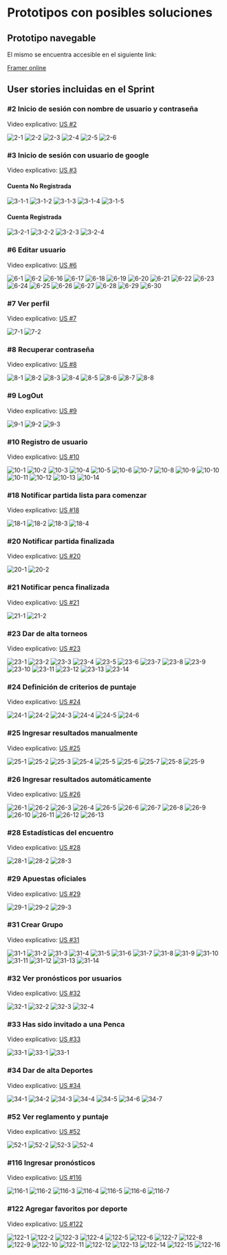 # Prototipos con posibles soluciones

## Prototipo navegable

El mismo se encuentra accesible en el siguiente link:

[Framer online](https://framer.com/projects/ISA1-Grupo2--FG5QPtFysJqFRPHoCGpA-4XUYI?node=agKZqGR_7) 

## User stories incluidas en el Sprint

### #2 Inicio de sesión con nombre de usuario y contraseña

Video explicativo: [US #2](https://fi365-my.sharepoint.com/:v:/g/personal/mc224179_fi365_ort_edu_uy/EZxWNnGBf_ZPmgUwckGPoWMBEeed4cRZ7EI011kfxXtN_Q?e=4OWOaD)

![2-1](img/user-stories/Inicio%20de%20sesión%20con%20nombre%20de%20usuario%20y%20contraseña/1.png) ![2-2](img/user-stories/Inicio%20de%20sesión%20con%20nombre%20de%20usuario%20y%20contraseña/2.png) ![2-3](img/user-stories/Inicio%20de%20sesión%20con%20nombre%20de%20usuario%20y%20contraseña/3.png) ![2-4](img/user-stories/Inicio%20de%20sesión%20con%20nombre%20de%20usuario%20y%20contraseña/4.png) ![2-5](img/user-stories/Inicio%20de%20sesión%20con%20nombre%20de%20usuario%20y%20contraseña/5.png) ![2-6](img/user-stories/Inicio%20de%20sesión%20con%20nombre%20de%20usuario%20y%20contraseña/6.png)

### #3 Inicio de sesión con usuario de google

Video explicativo: [US #3](https://fi365-my.sharepoint.com/:v:/g/personal/mc224179_fi365_ort_edu_uy/ESRbsG-EkLlIoC4Gl3A5X9UBCNj5x7myCMvUlANp2tycqw?e=ggpLws)

#### Cuenta No Registrada

![3-1-1](img/user-stories/Inicio%20de%20sesión%20con%20usuario%20de%20google/CuentaNoRegistrada/1.png) ![3-1-2](img/user-stories/Inicio%20de%20sesión%20con%20usuario%20de%20google/CuentaNoRegistrada/2.png) ![3-1-3](img/user-stories/Inicio%20de%20sesión%20con%20usuario%20de%20google/CuentaNoRegistrada/3.png) ![3-1-4](img/user-stories/Inicio%20de%20sesión%20con%20usuario%20de%20google/CuentaNoRegistrada/4.png) ![3-1-5](img/user-stories/Inicio%20de%20sesión%20con%20usuario%20de%20google/CuentaNoRegistrada/5.png)

#### Cuenta Registrada

![3-2-1](img/user-stories/Inicio%20de%20sesión%20con%20usuario%20de%20google/CuentaRegistrada/1.png) ![3-2-2](img/user-stories/Inicio%20de%20sesión%20con%20usuario%20de%20google/CuentaRegistrada/2.png) ![3-2-3](img/user-stories/Inicio%20de%20sesión%20con%20usuario%20de%20google/CuentaRegistrada/3.png) ![3-2-4](img/user-stories/Inicio%20de%20sesión%20con%20usuario%20de%20google/CuentaRegistrada/4.png)

### #6 Editar usuario

Video explicativo: [US #6](https://fi365-my.sharepoint.com/:v:/g/personal/mc224179_fi365_ort_edu_uy/EaBAxIdvbB1Jvsv3omRf5-oB6N7HDvifzCVTdeW6YIe45g?e=jjc5RS)

![6-1](img/user-stories/Editar%20usuario/1.png) ![6-2](img/user-stories/Editar%20usuario/2.png) ![6-16](img/user-stories/Editar%20usuario/16.png) ![6-17](img/user-stories/Editar%20usuario/17.png) ![6-18](img/user-stories/Editar%20usuario/18.png) ![6-19](img/user-stories/Editar%20usuario/19.png) ![6-20](img/user-stories/Editar%20usuario/20.png) ![6-21](img/user-stories/Editar%20usuario/21.png) ![6-22](img/user-stories/Editar%20usuario/22.png) ![6-23](img/user-stories/Editar%20usuario/23.png) ![6-24](img/user-stories/Editar%20usuario/24.png) ![6-25](img/user-stories/Editar%20usuario/25.png) ![6-26](img/user-stories/Editar%20usuario/26.png) ![6-27](img/user-stories/Editar%20usuario/27.png) ![6-28](img/user-stories/Editar%20usuario/28.png) ![6-29](img/user-stories/Editar%20usuario/29.png) ![6-30](img/user-stories/Editar%20usuario/30.png)

### #7 Ver perfil

Video explicativo: [US #7](https://fi365-my.sharepoint.com/:v:/g/personal/mc224179_fi365_ort_edu_uy/EV99GI8o_hJNohS1-bsFypIB3b2C3jVYEiMXUeJEySCI2Q?e=x4ATqB)

![7-1](img/user-stories/Ver%20perfil/1.png) ![7-2](img/user-stories/Ver%20perfil/2.png)

### #8 Recuperar contraseña

Video explicativo: [US #8](https://fi365-my.sharepoint.com/:v:/g/personal/mc224179_fi365_ort_edu_uy/EYn76J1BOKVOpC-Ro_vvHJ4B0yu7Zpw7tZus6kuKenmkiQ?e=70Nr52)

![8-1](img/user-stories/Recuperar%20contraseña/1.png) ![8-2](img/user-stories/Recuperar%20contraseña/2.png) ![8-3](img/user-stories/Recuperar%20contraseña/3.png) ![8-4](img/user-stories/Recuperar%20contraseña/4.png) ![8-5](img/user-stories/Recuperar%20contraseña/5.png) ![8-6](img/user-stories/Recuperar%20contraseña/6.png) ![8-7](img/user-stories/Recuperar%20contraseña/7.png) ![8-8](img/user-stories/Recuperar%20contraseña/8.png)

### #9 LogOut

Video explicativo: [US #9](https://fi365-my.sharepoint.com/:v:/g/personal/mc224179_fi365_ort_edu_uy/EUNHK0mONipOph7f4nbsfZoBk9i-DUt-B6PN_zVc7JEgaA?e=CPplcb)

![9-1](img/user-stories/LogOut/1.png) ![9-2](img/user-stories/LogOut/2.png) ![9-3](img/user-stories/LogOut/3.png)

### #10 Registro de usuario

Video explicativo: [US #10](https://fi365-my.sharepoint.com/:v:/g/personal/mc224179_fi365_ort_edu_uy/EZURiIhEM-pNr9MOAIG_c_ABjuC3EO_YgcKElus8uN9NIw?e=SCDatr)

![10-1](img/user-stories/Regsitro%20de%20usuario/1.png) ![10-2](img/user-stories/Regsitro%20de%20usuario/2.png) ![10-3](img/user-stories/Regsitro%20de%20usuario/3.png) ![10-4](img/user-stories/Regsitro%20de%20usuario/4.png) ![10-5](img/user-stories/Regsitro%20de%20usuario/5.png) ![10-6](img/user-stories/Regsitro%20de%20usuario/6.png) ![10-7](img/user-stories/Regsitro%20de%20usuario/7.png) ![10-8](img/user-stories/Regsitro%20de%20usuario/8.png) ![10-9](img/user-stories/Regsitro%20de%20usuario/9.png) ![10-10](img/user-stories/Regsitro%20de%20usuario/10.png) ![10-11](img/user-stories/Regsitro%20de%20usuario/11.png) ![10-12](img/user-stories/Regsitro%20de%20usuario/12.png) ![10-13](img/user-stories/Regsitro%20de%20usuario/13.png) ![10-14](img/user-stories/Regsitro%20de%20usuario/14.png)

### #18 Notificar partida lista para comenzar

Video explicativo: [US #18](https://fi365-my.sharepoint.com/:v:/g/personal/mc224179_fi365_ort_edu_uy/ETZQvUR94F1Pvl7K7w2lF5wBfazyH7XdtwWK-gYch--MLg?e=zrhlru)

![18-1](img/user-stories/Notificar%20partida%20lista%20para%20comenzar/1.png) ![18-2](img/user-stories/Notificar%20partida%20lista%20para%20comenzar/2.png) ![18-3](img/user-stories/Notificar%20partida%20lista%20para%20comenzar/3.png) ![18-4](img/user-stories/Notificar%20partida%20lista%20para%20comenzar/4.png)

### #20 Notificar partida finalizada

Video explicativo: [US #20](https://fi365-my.sharepoint.com/:v:/g/personal/mc224179_fi365_ort_edu_uy/EbG78xZlUFROku0swCuegZgBomZJVrHKIErrAxnFT0eYhA?e=GC3fCn)

![20-1](img/user-stories/Notificar%20partida%20finalizada/1.png) ![20-2](img/user-stories/Notificar%20partida%20finalizada/2.png)

### #21 Notificar penca finalizada

Video explicativo: [US #21](https://fi365-my.sharepoint.com/:v:/g/personal/mc224179_fi365_ort_edu_uy/ET9zCqtsnXVMhxRztPiJgE4BXqqlkkCTqWM7L8Q36VRxaw?e=fJ8Qh6)

![21-1](img/user-stories/Notificar%20penca%20finalizada/1.png) ![21-2](img/user-stories/Notificar%20penca%20finalizada/2.png)

### #23 Dar de alta torneos

Video explicativo: [US #23](https://fi365-my.sharepoint.com/:v:/g/personal/mc224179_fi365_ort_edu_uy/EZKd-X33HrtEk5F250rh-4UBFCE-8nX5Km3x9DdXh2qkYg?e=UnRSuS)

![23-1](img/user-stories/Dar%20de%20alta%20torneo/1.png) ![23-2](img/user-stories/Dar%20de%20alta%20torneo/2.png) ![23-3](img/user-stories/Dar%20de%20alta%20torneo/3.png) ![23-4](img/user-stories/Dar%20de%20alta%20torneo/4.png) ![23-5](img/user-stories/Dar%20de%20alta%20torneo/5.png) ![23-6](img/user-stories/Dar%20de%20alta%20torneo/6.png) ![23-7](img/user-stories/Dar%20de%20alta%20torneo/7.png) ![23-8](img/user-stories/Dar%20de%20alta%20torneo/8.png) ![23-9](img/user-stories/Dar%20de%20alta%20torneo/9.png) ![23-10](img/user-stories/Dar%20de%20alta%20torneo/10.png) ![23-11](img/user-stories/Dar%20de%20alta%20torneo/11.png) ![23-12](img/user-stories/Dar%20de%20alta%20torneo/12.png) ![23-13](img/user-stories/Dar%20de%20alta%20torneo/13.png) ![23-14](img/user-stories/Dar%20de%20alta%20torneo/14.png)

### #24 Definición de criterios de puntaje

Video explicativo: [US #24](https://fi365-my.sharepoint.com/:v:/g/personal/mc224179_fi365_ort_edu_uy/EfQO9l7t9QBDhM9Iu9KRb0EBJYeMCmt295NNiOIo9f2EMg?e=5f4NBc)

![24-1](img/user-stories/%20Definición%20de%20criterios%20de%20puntaje/1.png) ![24-2](img/user-stories/%20Definición%20de%20criterios%20de%20puntaje/2.png) ![24-3](img/user-stories/%20Definición%20de%20criterios%20de%20puntaje/3.png) ![24-4](img/user-stories/%20Definición%20de%20criterios%20de%20puntaje/4.png) ![24-5](img/user-stories/%20Definición%20de%20criterios%20de%20puntaje/5.png) ![24-6](img/user-stories/%20Definición%20de%20criterios%20de%20puntaje/6.png)

### #25 Ingresar resultados manualmente

Video explicativo: [US #25](https://fi365-my.sharepoint.com/:v:/g/personal/mc224179_fi365_ort_edu_uy/Eea-v01VRWZHuWLtJDZtQSgBq-ZG7rygCMXCJgi0hkrMqw?e=Dh1eKy)

![25-1](img/user-stories/Ingresar%20resultados%20manualmente/1.png) ![25-2](img/user-stories/Ingresar%20resultados%20manualmente/2.png) ![25-3](img/user-stories/Ingresar%20resultados%20manualmente/3.png) ![25-4](img/user-stories/Ingresar%20resultados%20manualmente/4.png) ![25-5](img/user-stories/Ingresar%20resultados%20manualmente/5.png) ![25-6](img/user-stories/Ingresar%20resultados%20manualmente/6.png) ![25-7](img/user-stories/Ingresar%20resultados%20manualmente/7.png) ![25-8](img/user-stories/Ingresar%20resultados%20manualmente/8.png) ![25-9](img/user-stories/Ingresar%20resultados%20manualmente/9.png)

### #26 Ingresar resultados automáticamente

Video explicativo: [US #26](https://fi365-my.sharepoint.com/:v:/g/personal/mc224179_fi365_ort_edu_uy/Eea-v01VRWZHuWLtJDZtQSgBq-ZG7rygCMXCJgi0hkrMqw?e=Dh1eKy)

![26-1](img/user-stories/Ingresar%20resultados%20automaticamente/1.png) ![26-2](img/user-stories/Ingresar%20resultados%20automaticamente/2.png) ![26-3](img/user-stories/Ingresar%20resultados%20automaticamente/3.png) ![26-4](img/user-stories/Ingresar%20resultados%20automaticamente/4.png) ![26-5](img/user-stories/Ingresar%20resultados%20automaticamente/5.png) ![26-6](img/user-stories/Ingresar%20resultados%20automaticamente/6.png) ![26-7](img/user-stories/Ingresar%20resultados%20automaticamente/7.png) ![26-8](img/user-stories/Ingresar%20resultados%20automaticamente/8.png) ![26-9](img/user-stories/Ingresar%20resultados%20automaticamente/9.png) ![26-10](img/user-stories/Ingresar%20resultados%20automaticamente/10.png) ![26-11](img/user-stories/Ingresar%20resultados%20automaticamente/11.png) ![26-12](img/user-stories/Ingresar%20resultados%20automaticamente/12.png) ![26-13](img/user-stories/Ingresar%20resultados%20automaticamente/13.png)

### #28 Estadísticas del encuentro

Video explicativo: [US #28](https://fi365-my.sharepoint.com/:v:/g/personal/mc224179_fi365_ort_edu_uy/EdbXmbEVSiFFj2oisoWh0zMBs859VNQKqc2Ond-kMq2Hfw?e=6eAkFA)

![28-1](img/user-stories/Estadisticas%20del%20encuentro/1.png) ![28-2](img/user-stories/Estadisticas%20del%20encuentro/2.png) ![28-3](img/user-stories/Estadisticas%20del%20encuentro/3.png)

### #29 Apuestas oficiales

Video explicativo: [US #29](https://fi365-my.sharepoint.com/:v:/g/personal/mc224179_fi365_ort_edu_uy/EdbXmbEVSiFFj2oisoWh0zMBs859VNQKqc2Ond-kMq2Hfw?e=6eAkFA)

![29-1](img/user-stories/Apuestas%20oficiales/1.png) ![29-2](img/user-stories/Apuestas%20oficiales/2.png) ![29-3](img/user-stories/Apuestas%20oficiales/3.png)

### #31 Crear Grupo

Video explicativo: [US #31](https://fi365-my.sharepoint.com/:v:/g/personal/mc224179_fi365_ort_edu_uy/ERDzkef7A_VIou7qSBU-INABfWk1TikQrDu1PBMw8rorrQ?e=3CJJ9i)

![31-1](img/user-stories/Crear%20Grupo/1.png) ![31-2](img/user-stories/Crear%20Grupo/2.png) ![31-3](img/user-stories/Crear%20Grupo/3.png) ![31-4](img/user-stories/Crear%20Grupo/4.png) ![31-5](img/user-stories/Crear%20Grupo/5.png) ![31-6](img/user-stories/Crear%20Grupo/6.png) ![31-7](img/user-stories/Crear%20Grupo/7.png) ![31-8](img/user-stories/Crear%20Grupo/8.png) ![31-9](img/user-stories/Crear%20Grupo/9.png) ![31-10](img/user-stories/Crear%20Grupo/10.png) ![31-11](img/user-stories/Crear%20Grupo/11.png) ![31-12](img/user-stories/Crear%20Grupo/12.png) ![31-13](img/user-stories/Crear%20Grupo/13.png) ![31-14](img/user-stories/Crear%20Grupo/14.png)

### #32 Ver pronósticos por usuarios

Video explicativo: [US #32](https://fi365-my.sharepoint.com/:v:/g/personal/mc224179_fi365_ort_edu_uy/EVxt07ICuoxKg2WjP5ROzqkBpl8_WJ8MCHE2-yxlHk5Q9w?e=e3Okl8)

![32-1](img/user-stories/Ver%20pronósticos%20por%20usuarios/1.png) ![32-2](img/user-stories/Ver%20pronósticos%20por%20usuarios/2.png) ![32-3](img/user-stories/Ver%20pronósticos%20por%20usuarios/3.png) ![32-4](img/user-stories/Ver%20pronósticos%20por%20usuarios/4.png)

### #33 Has sido invitado a una Penca

Video explicativo: [US #33](https://fi365-my.sharepoint.com/:v:/g/personal/mc224179_fi365_ort_edu_uy/EVsTqn8sNGJGjcWVmtP_bAgB72_INKEIX0Vtm0Giyk-kmw?e=ag2lxN)

![33-1](img/user-stories/Has-sido-invitado-a-una-Penca/1.png) ![33-1](img/user-stories/Has-sido-invitado-a-una-Penca/2.png) ![33-1](img/user-stories/Has-sido-invitado-a-una-Penca/2.png)

### #34 Dar de alta Deportes

Video explicativo: [US #34](https://fi365-my.sharepoint.com/:v:/g/personal/mc224179_fi365_ort_edu_uy/EZKd-X33HrtEk5F250rh-4UBFCE-8nX5Km3x9DdXh2qkYg?e=UnRSuS)

![34-1](img/user-stories/Dar%20de%20alta%20deporte/1.png) ![34-2](img/user-stories/Dar%20de%20alta%20deporte/2.png) ![34-3](img/user-stories/Dar%20de%20alta%20deporte/3.png) ![34-4](img/user-stories/Dar%20de%20alta%20deporte/4.png) ![34-5](img/user-stories/Dar%20de%20alta%20deporte/5.png) ![34-6](img/user-stories/Dar%20de%20alta%20deporte/6.png) ![34-7](img/user-stories/Dar%20de%20alta%20deporte/7.png)

### #52 Ver reglamento y puntaje

Video explicativo: [US #52](https://fi365-my.sharepoint.com/:v:/g/personal/mc224179_fi365_ort_edu_uy/EaZjP-pdd4ZAiV4CknmYwaMBDBAmtmSY04o16_uMVoKZ2g?e=cNPXfu)

![52-1](img/user-stories/Ver%20reglamento/1.png) ![52-2](img/user-stories/Ver%20reglamento/2.png) ![52-3](img/user-stories/Ver%20reglamento/3.png) ![52-4](img/user-stories/Ver%20reglamento/4.png)

### #116 Ingresar pronósticos

Video explicativo: [US #116](https://fi365-my.sharepoint.com/:v:/g/personal/mc224179_fi365_ort_edu_uy/EaJZ5ajQR3xPu_k6xi1vLpcB0EYrahSxG4wWTTHDyaNHnA?e=H06cvQ)

![116-1](img/user-stories/Ingresar%20Pronosticos/1.png) ![116-2](img/user-stories/Ingresar%20Pronosticos/2.png) ![116-3](img/user-stories/Ingresar%20Pronosticos/3.png) ![116-4](img/user-stories/Ingresar%20Pronosticos/4.png) ![116-5](img/user-stories/Ingresar%20Pronosticos/5.png) ![116-6](img/user-stories/Ingresar%20Pronosticos/6.png) ![116-7](img/user-stories/Ingresar%20Pronosticos/7.png)

### #122 Agregar favoritos por deporte

Video explicativo: [US #122](https://fi365-my.sharepoint.com/:v:/g/personal/mc224179_fi365_ort_edu_uy/EZUll9PSFqRPpDA6HG_dYS4Bdd0I0_PpViwRAGUaDvEJGg?e=nVeDiI)

![122-1](img/user-stories/Agregar%20favoritos%20por%20deporte/1.png) ![122-2](img/user-stories/Agregar%20favoritos%20por%20deporte/2.png) ![122-3](img/user-stories/Agregar%20favoritos%20por%20deporte/3.png) ![122-4](img/user-stories/Agregar%20favoritos%20por%20deporte/4.png) ![122-5](img/user-stories/Agregar%20favoritos%20por%20deporte/5.png) ![122-6](img/user-stories/Agregar%20favoritos%20por%20deporte/6.png) ![122-7](img/user-stories/Agregar%20favoritos%20por%20deporte/7.png) ![122-8](img/user-stories/Agregar%20favoritos%20por%20deporte/8.png) ![122-9](img/user-stories/Agregar%20favoritos%20por%20deporte/9.png) ![122-10](img/user-stories/Agregar%20favoritos%20por%20deporte/10.png) ![122-11](img/user-stories/Agregar%20favoritos%20por%20deporte/11.png) ![122-12](img/user-stories/Agregar%20favoritos%20por%20deporte/12.png) ![122-13](img/user-stories/Agregar%20favoritos%20por%20deporte/13.png) ![122-14](img/user-stories/Agregar%20favoritos%20por%20deporte/14.png) ![122-15](img/user-stories/Agregar%20favoritos%20por%20deporte/15.png) ![122-16](img/user-stories/Agregar%20favoritos%20por%20deporte/16.png)